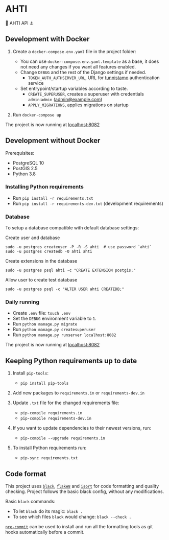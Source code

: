 # AHTI

:ocean: AHTI API :anchor:

## Development with Docker

1. Create a `docker-compose.env.yaml` file in the project folder:
   * You can use `docker-compose.env.yaml.template` as a base, it does not need any changes
     if you want all features enabled.
   * Change `DEBUG` and the rest of the Django settings if needed.
     * `TOKEN_AUTH_AUTHSERVER_URL`, URL for [tunnistamo](https://github.com/City-of-Helsinki/tunnistamo) authentication service
   * Set entrypoint/startup variables according to taste.
     * `CREATE_SUPERUSER`, creates a superuser with credentials `admin`:`admin` (admin@example.com)
     * `APPLY_MIGRATIONS`, applies migrations on startup

2. Run `docker-compose up`

The project is now running at [localhost:8082](http://localhost:8082)

## Development without Docker

Prerequisites:

* PostgreSQL 10
* PostGIS 2.5
* Python 3.8

### Installing Python requirements

* Run `pip install -r requirements.txt`
* Run `pip install -r requirements-dev.txt` (development requirements)

### Database

To setup a database compatible with default database settings:

Create user and database

    sudo -u postgres createuser -P -R -S ahti  # use password `ahti`
    sudo -u postgres createdb -O ahti ahti

Create extensions in the database

    sudo -u postgres psql ahti -c "CREATE EXTENSION postgis;"

Allow user to create test database

    sudo -u postgres psql -c "ALTER USER ahti CREATEDB;"

### Daily running

* Create `.env` file: `touch .env`
* Set the `DEBUG` environment variable to `1`.
* Run `python manage.py migrate`
* Run `python manage.py createsuperuser`
* Run `python manage.py runserver localhost:8082`

The project is now running at [localhost:8082](http://localhost:8082)

## Keeping Python requirements up to date

1. Install `pip-tools`:

    * `pip install pip-tools`

2. Add new packages to `requirements.in` or `requirements-dev.in`

3. Update `.txt` file for the changed requirements file:

    * `pip-compile requirements.in`
    * `pip-compile requirements-dev.in`

4. If you want to update dependencies to their newest versions, run:

    * `pip-compile --upgrade requirements.in`

5. To install Python requirements run:

    * `pip-sync requirements.txt`

## Code format

This project uses
[`black`](https://github.com/ambv/black),
[`flake8`](https://gitlab.com/pycqa/flake8) and
[`isort`](https://github.com/timothycrosley/isort)
for code formatting and quality checking. Project follows the basic
black config, without any modifications.

Basic `black` commands:

* To let `black` do its magic: `black .`
* To see which files `black` would change: `black --check .`

[`pre-commit`](https://pre-commit.com/) can be used to install and
run all the formatting tools as git hooks automatically before a
commit.
